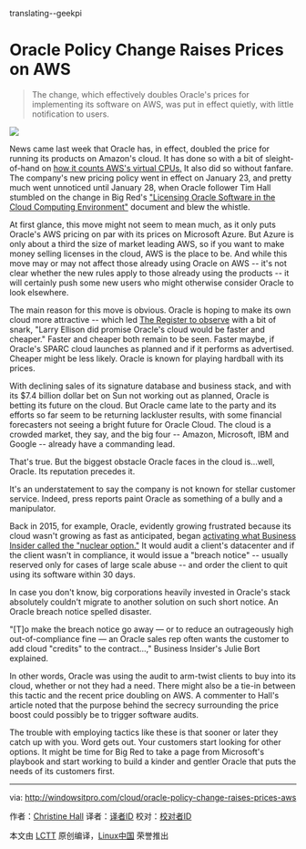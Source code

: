 translating--geekpi

Oracle Policy Change Raises Prices on AWS
============================================================

>The change, which effectively doubles Oracle's prices for implementing its software on AWS, was put in effect quietly, with little notification to users.

 ![](http://windowsitpro.com/site-files/windowsitpro.com/files/imagecache/large_img/uploads/2017/02/ellison-hero.jpg) 

News came last week that Oracle has, in effect, doubled the price for running its products on Amazon's cloud. It has done so with a bit of sleight-of-hand on [how it counts AWS's virtual CPUs.][6] It also did so without fanfare. The company's new pricing policy went in effect on January 23, and pretty much went unnoticed until January 28, when Oracle follower Tim Hall stumbled on the change in Big Red's ["Licensing Oracle Software in the Cloud Computing Environment"][7] document and blew the whistle.

At first glance, this move might not seem to mean much, as it only puts Oracle's AWS pricing on par with its prices on Microsoft Azure. But Azure is only about a third the size of market leading AWS, so if you want to make money selling licenses in the cloud, AWS is the place to be. And while this move may or may not affect those already using Oracle on AWS -- it's not clear whether the new rules apply to those already using the products -- it will certainly push some new users who might otherwise consider Oracle to look elsewhere.

The main reason for this move is obvious. Oracle is hoping to make its own cloud more attractive -- which led [The Register to observe][8] with a bit of snark, "Larry Ellison did promise Oracle's cloud would be faster and cheaper." Faster and cheaper both remain to be seen. Faster maybe, if Oracle's SPARC cloud launches as planned and if it performs as advertised. Cheaper might be less likely. Oracle is known for playing hardball with its prices.

With declining sales of its signature database and business stack, and with its $7.4 billion dollar bet on Sun not working out as planned, Oracle is betting its future on the cloud. But Oracle came late to the party and its efforts so far seem to be returning lackluster results, with some financial forecasters not seeing a bright future for Oracle Cloud. The cloud is a crowded market, they say, and the big four -- Amazon, Microsoft, IBM and Google -- already have a commanding lead.

That's true. But the biggest obstacle Oracle faces in the cloud is...well, Oracle. Its reputation precedes it.

It's an understatement to say the company is not known for stellar customer service. Indeed, press reports paint Oracle as something of a bully and a manipulator.

Back in 2015, for example, Oracle, evidently growing frustrated because its cloud wasn't growing as fast as anticipated, began [activating what Business Insider called the "nuclear option."][9] It would audit a client's datacenter and if the client wasn't in compliance, it would issue a "breach notice" -- usually reserved only for cases of large scale abuse -- and order the client to quit using its software within 30 days.

In case you don't know, big corporations heavily invested in Oracle's stack absolutely couldn't migrate to another solution on such short notice. An Oracle breach notice spelled disaster.

"[T]o make the breach notice go away — or to reduce an outrageously high out-of-compliance fine — an Oracle sales rep often wants the customer to add cloud "credits" to the contract...," Business Insider's Julie Bort explained.

In other words, Oracle was using the audit to arm-twist clients to buy into its cloud, whether or not they had a need. There might also be a tie-in between this tactic and the recent price doubling on AWS. A commenter to Hall's article noted that the purpose behind the secrecy surrounding the price boost could possibly be to trigger software audits.

The trouble with employing tactics like these is that sooner or later they catch up with you. Word gets out. Your customers start looking for other options. It might be time for Big Red to take a page from Microsoft's playbook and start working to build a kinder and gentler Oracle that puts the needs of its customers first.

--------------------------------------------------------------------------------

via: http://windowsitpro.com/cloud/oracle-policy-change-raises-prices-aws

作者：[Christine Hall][a]
译者：[译者ID](https://github.com/译者ID)
校对：[校对者ID](https://github.com/校对者ID)

本文由 [LCTT](https://github.com/LCTT/TranslateProject) 原创编译，[Linux中国](https://linux.cn/) 荣誉推出

[a]:http://windowsitpro.com/author/christine-hall
[1]:http://windowsitpro.com/penton_ur/nojs/user/register?path=node%2F186491&nid=186491&source=email
[2]:http://windowsitpro.com/author/christine-hall
[3]:http://windowsitpro.com/author/christine-hall
[4]:http://windowsitpro.com/cloud/oracle-policy-change-raises-prices-aws#comments
[5]:http://windowsitpro.com/cloud/oracle-policy-change-raises-prices-aws#comments
[6]:https://oracle-base.com/blog/2017/01/28/oracles-cloud-licensing-change-be-warned/
[7]:http://www.oracle.com/us/corporate/pricing/cloud-licensing-070579.pdf
[8]:https://www.theregister.co.uk/2017/01/30/oracle_effectively_doubles_licence_fees_to_run_in_aws/
[9]:http://www.businessinsider.com/oracle-is-using-the-nuclear-option-to-sell-its-cloud-software-2015-7
